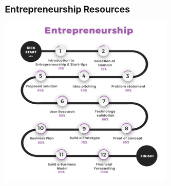 # Entrepreneurship Resources

![RoadMap](https://github.com/IEEE-VBIT-SB/Resources/blob/master/roadmaps/Entrepreneurship%20Roadmap.jpg?raw=true)
